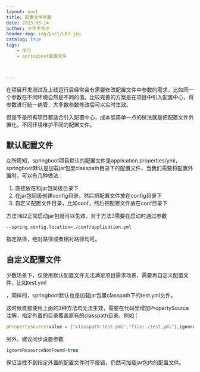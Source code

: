 ```yaml
---
layout: post
title: 配置文件外置
date: 2023-03-14
author: 少年不年少
header-img: img/post/LBJ.jpg
catalog: true
tags:
    - 学习
    - springboot配置文件



---
```


​		在项目开发测试及上线运行后经常会有需要修改配置文件中参数的需求，比如同一个参数在不同环境自然是不同的值。比较完善的方案是在项目中引入配置中心，将参数进行统一纳管，大多数参数修改后可以实时生效。

​		但是不是所有项目都适合引入配置中心，成本低简单一点的做法就是把配置文件外置化，不同环境维护不同的配置文件。

## 默认配置文件

众所周知，springboot项目默认的配置文件是application.properties/yml，springboot默认是加载jar包里claaspath目录下的配置文件，当我们需要将配置外置时，可以有几种做法：

1. 直接放在和jar包同级目录下
2. 在jar包同级创建config目录，然后把配置文件放在config目录下
3. 自定义配置文件目录，比如conf，然后把配置文件放在conf目录下

方法1和2正常启动jar包就可以生效，对于方法3需要在启动时通过参数

```
--spring.config.location=./conf/application.yml
```

指定路径，绝对路径或者相对路径均可。

## 自定义配置文件

少数场景下，仅使用默认配置文件无法满足项目需求场景，需要再自定义配置文件，比如test.yml

，同样的，springboot默认也是加载jar包里classpath下的test.yml文件。

这时候直接使用上面的3种方法均无法生效，需要在代码里增加PropertySource注解，指定外置的目录覆盖原有的classpath目录。例如：

```java
@PropertySource(value = {"classpath:test.yml","file:./test,yml"},ignoreResourceNotFound = true)
```

另外，建议同步设置参数

```java
ignoreResourceNotFound=true
```

保证当找不到指定外置的配置文件时不报错，仍然可加载jar包内的配置文件。